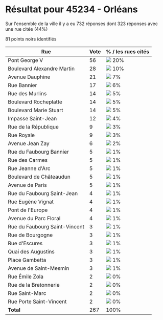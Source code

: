 # Résultat pour 45234 - Orléans

Sur l'ensemble de la ville il y a eu 732 réponses dont 323 réponses avec une rue citée (44%)

81 points noirs identifiés

| Rue | Vote | % / les rues cités|
|-----|------|-------------------|
| Pont George V | 56 | <img src="../../img/bar_20.gif" />&nbsp;20%|
| Boulevard Alexandre Martin | 28 | <img src="../../img/bar_10.gif" />&nbsp;10%|
| Avenue Dauphine | 21 | <img src="../../img/bar_7.gif" />&nbsp;7%|
| Rue Bannier | 17 | <img src="../../img/bar_6.gif" />&nbsp;6%|
| Rue des Murlins | 14 | <img src="../../img/bar_5.gif" />&nbsp;5%|
| Boulevard Rocheplatte | 14 | <img src="../../img/bar_5.gif" />&nbsp;5%|
| Boulevard Marie Stuart | 14 | <img src="../../img/bar_5.gif" />&nbsp;5%|
| Impasse Saint-Jean | 12 | <img src="../../img/bar_4.gif" />&nbsp;4%|
| Rue de la République | 9 | <img src="../../img/bar_3.gif" />&nbsp;3%|
| Rue Royale | 9 | <img src="../../img/bar_3.gif" />&nbsp;3%|
| Avenue Jean Zay | 6 | <img src="../../img/bar_2.gif" />&nbsp;2%|
| Rue du Faubourg Bannier | 5 | <img src="../../img/bar_1.gif" />&nbsp;1%|
| Rue des Carmes | 5 | <img src="../../img/bar_1.gif" />&nbsp;1%|
| Rue Jeanne d'Arc | 5 | <img src="../../img/bar_1.gif" />&nbsp;1%|
| Boulevard de Châteaudun | 5 | <img src="../../img/bar_1.gif" />&nbsp;1%|
| Avenue de Paris | 5 | <img src="../../img/bar_1.gif" />&nbsp;1%|
| Rue du Faubourg Saint-Jean | 4 | <img src="../../img/bar_1.gif" />&nbsp;1%|
| Rue Eugène Vignat | 4 | <img src="../../img/bar_1.gif" />&nbsp;1%|
| Pont de l'Europe | 4 | <img src="../../img/bar_1.gif" />&nbsp;1%|
| Avenue du Parc Floral | 4 | <img src="../../img/bar_1.gif" />&nbsp;1%|
| Rue du Faubourg Saint-Vincent | 3 | <img src="../../img/bar_1.gif" />&nbsp;1%|
| Rue de Bourgogne | 3 | <img src="../../img/bar_1.gif" />&nbsp;1%|
| Rue d'Escures | 3 | <img src="../../img/bar_1.gif" />&nbsp;1%|
| Quai des Augustins | 3 | <img src="../../img/bar_1.gif" />&nbsp;1%|
| Place Gambetta | 3 | <img src="../../img/bar_1.gif" />&nbsp;1%|
| Avenue de Saint-Mesmin | 3 | <img src="../../img/bar_1.gif" />&nbsp;1%|
| Rue Émile Zola | 2 | <img src="../../img/bar_0.gif" />&nbsp;0%|
| Rue de la Bretonnerie | 2 | <img src="../../img/bar_0.gif" />&nbsp;0%|
| Rue Saint-Marc | 2 | <img src="../../img/bar_0.gif" />&nbsp;0%|
| Rue Porte Saint-Vincent | 2 | <img src="../../img/bar_0.gif" />&nbsp;0%|
| **Total** | 267 | 100%|
